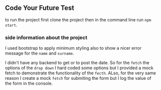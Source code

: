 

## Code Your Future Test 

to run the project first clone the project then in the command line run `npm start`.

### side information about the project

I used bootstrap to apply minimum styling also to show a nicer error message for the `name` and `surname`.

I didn't have any backend to get or to post the date. So for the `fetch` the options of the `drop down` I hard coded some options but I provided a mock fetch to demonstrate the functionality of the `fecth`. ALso, for the very same reason I create a mock `fetch` for submiting the form but I log the value of the form in the console.
